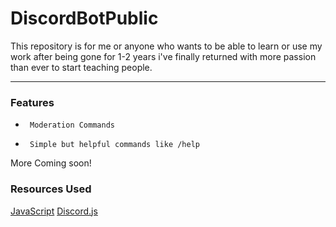 # DiscordBotPublic
This repository is for me or anyone who wants to be able to learn or use my work after being gone for 1-2 years i've finally returned with more passion than ever to start teaching people.

---

### Features
-      Moderation Commands
-      Simple but helpful commands like /help
More Coming soon!

### Resources Used
[JavaScript](https://www.javascript.com)
[Discord.js](https://discord.js.org)
